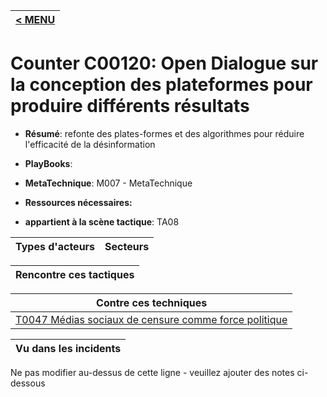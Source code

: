 |[< MENU](../README.md)|
|---|
# Counter C00120: Open Dialogue sur la conception des plateformes pour produire différents résultats

* **Résumé**: refonte des plates-formes et des algorithmes pour réduire l'efficacité de la désinformation

* **PlayBooks**:

* **MetaTechnique**: M007 - MetaTechnique

* **Ressources nécessaires:**

* **appartient à la scène tactique**: TA08


|Types d'acteurs |Secteurs |
|----------- |------- |



|Rencontre ces tactiques |
|---------------------- |



|Contre ces techniques |
|------------------------- |
|[T0047 Médias sociaux de censure comme force politique](../../generated_pages/techniques/T0047.md) |



|Vu dans les incidents |
|----------------- |


Ne pas modifier au-dessus de cette ligne - veuillez ajouter des notes ci-dessous